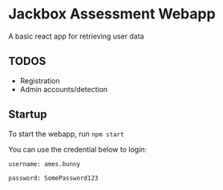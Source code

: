 # Jackbox Assessment Webapp

A basic react app for retrieving user data

## TODOS

* Registration
* Admin accounts/detection

## Startup

To start the webapp, run `npm start`

You can use the credential below to login:

`username: ames.bunny`

`password: SomePassword123`